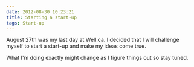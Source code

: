 ```yaml
---
date: 2012-08-30 10:23:21
title: Starting a start-up
tags: Start-up
---
```

August 27th was my last day at Well.ca. I decided that I will challenge myself to
start a start-up and make my ideas come true.

What I'm doing exactly might change as I figure things out so stay tuned.
